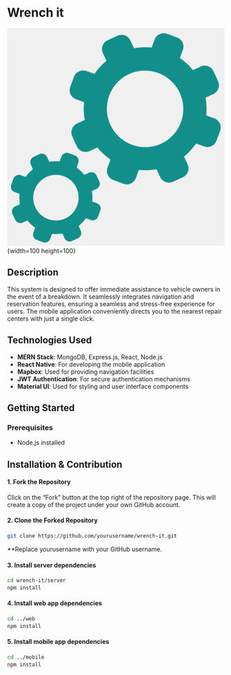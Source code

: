 # Wrench it

![Wrench it Logo/Icon/Image](web/src/assets/logo.png){width=100 height=100}

## Description

This system is designed to offer immediate assistance to vehicle owners in the event of a breakdown. It seamlessly integrates navigation and reservation features, ensuring a seamless and stress-free experience for users. The mobile application conveniently directs you to the nearest repair centers with just a single click.

## Technologies Used

- **MERN Stack**: MongoDB, Express.js, React, Node.js
- **React Native**: For developing the mobile application
- **Mapbox**: Used for providing navigation facilities
- **JWT Authentication**: For secure authentication mechanisms
- **Material UI**: Used for styling and user interface components

## Getting Started

### Prerequisites

- Node.js installed

## Installation & Contribution
#### 1. Fork the Repository
Click on the “Fork” button at the top right of the repository page. This will create a copy of the project under your own GitHub account.
#### 2. Clone the Forked Repository

```bash
git clone https://github.com/yourusername/wrench-it.git
```
**Replace yourusername with your GitHub username.


#### 3. Install server dependencies

```bash
cd wrench-it/server
npm install
```

#### 4. Install web app dependencies

```bash
cd ../web
npm install
```

#### 5. Install mobile app dependencies

```bash
cd ../mobile
npm install
```
